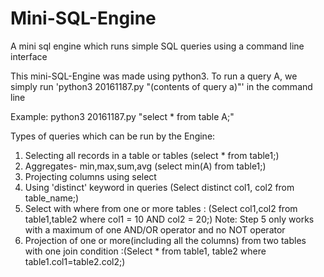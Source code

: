 # Mini-SQL-Engine
A mini​ sql engine which runs simple SQL queries using ​a command line interface

This mini-SQL-Engine was made using python3. To run a query A, we simply run 'python3 20161187.py "(contents of query a)"'
in the command line

Example: 
python3 20161187.py "select * from table A;"

Types of queries which can be run by the Engine:
1. Selecting all records in a table or tables (select * from table1;)
2. Aggregates- min,max,sum,avg (select min(A) from table1;)
3. Projecting columns using select
4. Using 'distinct' keyword in queries (Select distinct col1, col2 from table_name;)
5. Select with where from one or more tables : (Select col1,col2 from table1,table2 where col1 = 10 AND col2 = 20;)
Note: Step 5 only works with a maximum of one AND/OR operator and no NOT operator
6. Projection of one or more(including all the columns) from two tables with one join
condition :(Select * from table1, table2 where table1.col1=table2.col2;)
